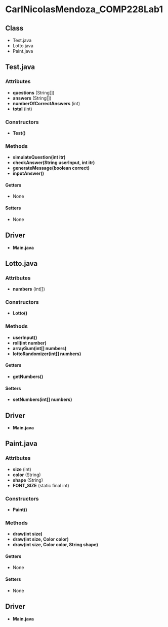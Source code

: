 # CarlNicolasMendoza_COMP228Lab1
## Class
- Test.java
- Lotto.java
- Paint.java

## Test.java
### Attributes
- **questions** (String[])
- **answers** (String[])
- **numberOfCorrectAnswers** (int)
- **total** (int)

### Constructors
- **Test()**

### Methods
- **simulateQuestion(int itr)**
- **checkAnswer(String userInput, int itr)**
- **generateMessage(boolean correct)**
- **inputAnswer()**

#### Getters
- None

#### Setters
- None

## Driver
- **Main.java**

## Lotto.java
### Attributes
- **numbers** (int[])

### Constructors
- **Lotto()**

### Methods
- **userInput()**
- **roll(int number)**
- **arraySum(int[] numbers)**
- **lottoRandomizer(int[] numbers)**

#### Getters
- **getNumbers()**

#### Setters
- **setNumbers(int[] numbers)**

## Driver
- **Main.java**

## Paint.java
### Attributes
- **size** (int)
- **color** (String)
- **shape** (String)
- **FONT_SIZE** (static final int)

### Constructors
- **Paint()**

### Methods
- **draw(int size)**
- **draw(int size, Color color)**
- **draw(int size, Color color, String shape)**

#### Getters
- None

#### Setters
- None

## Driver
- **Main.java**
